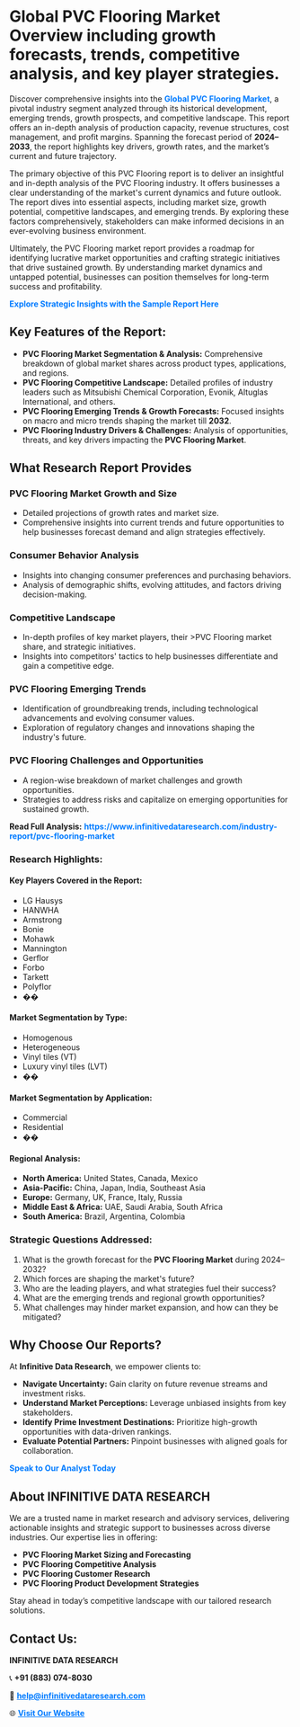<h1>Global PVC Flooring Market Overview including growth forecasts, trends, competitive analysis, and key player strategies.</h1>
<p>
Discover comprehensive insights into the 
<a href="https://www.infinitivedataresearch.com/industry-report/pvc-flooring-market" rel="dofollow" style="color: #007BFF; text-decoration: none;"><strong>Global PVC Flooring Market</strong></a>, a pivotal industry segment analyzed through its historical development, emerging trends, growth prospects, and competitive landscape. This report offers an in-depth analysis of production capacity, revenue structures, cost management, and profit margins. Spanning the forecast period of <strong>2024–2033</strong>, the report highlights key drivers, growth rates, and the market’s current and future trajectory.
</p>
<p>
The primary objective of this PVC Flooring report is to deliver an insightful and in-depth analysis of the PVC Flooring industry. It offers businesses a clear understanding of the market's current dynamics and future outlook. The report dives into essential aspects, including market size, growth potential, competitive landscapes, and emerging trends. By exploring these factors comprehensively, stakeholders can make informed decisions in an ever-evolving business environment.
</p>
<p>
Ultimately, the PVC Flooring market report provides a roadmap for identifying lucrative market opportunities and crafting strategic initiatives that drive sustained growth. By understanding market dynamics and untapped potential, businesses can position themselves for long-term success and profitability.
</p>
<p>
<a href="https://www.infinitivedataresearch.com/request-sample/reportId=104625" style="color: #007BFF; text-decoration: none;"><strong>Explore Strategic Insights with the Sample Report Here</strong></a>
</p>

<h2>Key Features of the Report:</h2>
<ul>
<li><strong>PVC Flooring Market Segmentation & Analysis:</strong> Comprehensive breakdown of global market shares across product types, applications, and regions.</li>
<li><strong>PVC Flooring Competitive Landscape:</strong> Detailed profiles of industry leaders such as Mitsubishi Chemical Corporation, Evonik, Altuglas International, and others.</li>
<li><strong>PVC Flooring Emerging Trends & Growth Forecasts:</strong> Focused insights on macro and micro trends shaping the market till <strong>2032</strong>.</li>
<li><strong>PVC Flooring Industry Drivers & Challenges:</strong> Analysis of opportunities, threats, and key drivers impacting the <strong>PVC Flooring Market</strong>.</li>
</ul>

<h2>What Research Report Provides</h2>
<h3>PVC Flooring Market Growth and Size</h3>
<ul>
<li>Detailed projections of growth rates and market size.</li>
<li>Comprehensive insights into current trends and future opportunities to help businesses forecast demand and align strategies effectively.</li>
</ul>

<h3>Consumer Behavior Analysis</h3>
<ul>
<li>Insights into changing consumer preferences and purchasing behaviors.</li>
<li>Analysis of demographic shifts, evolving attitudes, and factors driving decision-making.</li>
</ul>

<h3>Competitive Landscape</h3>
<ul>
<li>In-depth profiles of key market players, their >PVC Flooring market share, and strategic initiatives.</li>
<li>Insights into competitors' tactics to help businesses differentiate and gain a competitive edge.</li>
</ul>

<h3>PVC Flooring Emerging Trends</h3>
<ul>
<li>Identification of groundbreaking trends, including technological advancements and evolving consumer values.</li>
<li>Exploration of regulatory changes and innovations shaping the industry's future.</li>
</ul>

<h3>PVC Flooring Challenges and Opportunities</h3>
<ul>
<li>A region-wise breakdown of market challenges and growth opportunities.</li>
<li>Strategies to address risks and capitalize on emerging opportunities for sustained growth.</li>
</ul>
<p><strong>Read Full Analysis:</strong> <a href="https://www.infinitivedataresearch.com/industry-report/pvc-flooring-market" rel="dofollow" style="color: #007BFF; text-decoration: none;"><strong>https://www.infinitivedataresearch.com/industry-report/pvc-flooring-market</strong></a></p>
<h3>Research Highlights:</h3>
<h4>Key Players Covered in the Report:</h4>
<ul><li>LG Hausys</li><li>HANWHA</li><li>Armstrong</li><li>Bonie</li><li>Mohawk</li><li>Mannington</li><li>Gerflor</li><li>Forbo</li><li>Tarkett</li><li>Polyflor</li><li>��</li></ul>
<h4>Market Segmentation by Type:</h4>
<ul><li>Homogenous</li><li>Heterogeneous</li><li>Vinyl tiles (VT)</li><li>Luxury vinyl tiles (LVT)</li><li>��</li></ul>
<h4>Market Segmentation by Application:</h4>
<ul><li>Commercial</li><li>Residential</li><li>��</li></ul>

<h4>Regional Analysis:</h4>
<ul>
<li><strong>North America:</strong> United States, Canada, Mexico</li>
<li><strong>Asia-Pacific:</strong> China, Japan, India, Southeast Asia</li>
<li><strong>Europe:</strong> Germany, UK, France, Italy, Russia</li>
<li><strong>Middle East & Africa:</strong> UAE, Saudi Arabia, South Africa</li>
<li><strong>South America:</strong> Brazil, Argentina, Colombia</li>
</ul>

<h3>Strategic Questions Addressed:</h3>
<ol>
<li>What is the growth forecast for the <strong>PVC Flooring Market</strong> during 2024–2032?</li>
<li>Which forces are shaping the market's future?</li>
<li>Who are the leading players, and what strategies fuel their success?</li>
<li>What are the emerging trends and regional growth opportunities?</li>
<li>What challenges may hinder market expansion, and how can they be mitigated?</li>
</ol>

<h2>Why Choose Our Reports?</h2>
<p>At <strong>Infinitive Data Research</strong>, we empower clients to:</p>
<ul>
<li><strong>Navigate Uncertainty:</strong> Gain clarity on future revenue streams and investment risks.</li>
<li><strong>Understand Market Perceptions:</strong> Leverage unbiased insights from key stakeholders.</li>
<li><strong>Identify Prime Investment Destinations:</strong> Prioritize high-growth opportunities with data-driven rankings.</li>
<li><strong>Evaluate Potential Partners:</strong> Pinpoint businesses with aligned goals for collaboration.</li>
</ul>
<p><a href="https://www.infinitivedataresearch.com/industry-report/pvc-flooring-market" rel="dofollow" style="color: #007BFF; text-decoration: none;"><strong>Speak to Our Analyst Today</strong></a></p>

<h2>About INFINITIVE DATA RESEARCH</h2>
<p>We are a trusted name in market research and advisory services, delivering actionable insights and strategic support to businesses across diverse industries. Our expertise lies in offering:</p>
<ul>
<li><strong>PVC Flooring Market Sizing and Forecasting</strong></li>
<li><strong>PVC Flooring Competitive Analysis</strong></li>
<li><strong>PVC Flooring Customer Research</strong></li>
<li><strong>PVC Flooring Product Development Strategies</strong></li>
</ul>
<p>Stay ahead in today’s competitive landscape with our tailored research solutions.</p>

<h2>Contact Us:</h2>
<p><strong>INFINITIVE DATA RESEARCH</strong></p>
<p>📞 <strong>+91 (883) 074-8030</strong></p>
<p>📧 <strong><a href="mailto:help@infinitivedataresearch.com" style="color: #007BFF;">help@infinitivedataresearch.com</a></strong></p>
<p>🌐 <strong><a href="https://www.infinitivedataresearch.com" rel="dofollow" style="color: #007BFF;">Visit Our Website</a></strong></p>